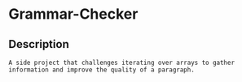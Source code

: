 # Grammar-Checker

## Description 
    A side project that challenges iterating over arrays to gather information and improve the quality of a paragraph.